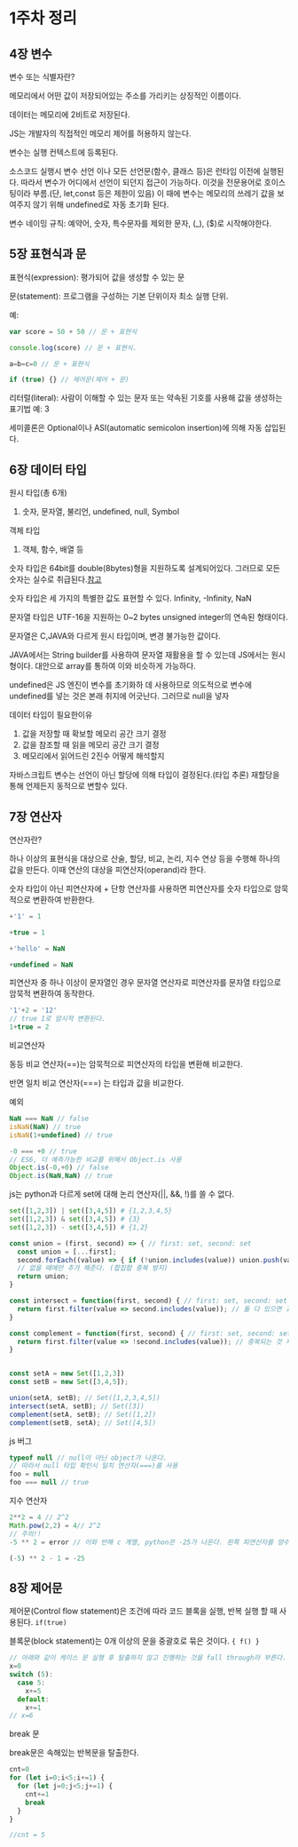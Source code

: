 # 1주차 정리
## 4장 변수
변수 또는 식별자란?

메모리에서 어떤 값이 저장되어있는 주소를 가리키는 상징적인 이름이다.

데이터는 메모리에 2비트로 저장된다.

JS는 개발자의 직접적인 메모리 제어를 허용하지 않는다.

변수는 실행 컨텍스트에 등록된다.

소스코드 실행시 변수 선언 이나 모든 선언문(함수, 클래스 등)은 런타임 이전에 실행된다. 따라서 변수가 어디에서 선언이 되던지 접근이 가능하다. 이것을 전문용어로 호이스팅이라 부름.(단, let,const 등은 제한이 있음) 이 때에 변수는 메모리의 쓰레기 값을 보여주지 않기 위해 undefined로 자동 초기화 된다.

변수 네이밍 규칙: 예약어, 숫자, 특수문자를 제외한 문자, (_), ($)로 시작해야한다.

## 5장 표현식과 문
표현식(expression): 평가되어 값을 생성할 수 있는 문

문(statement): 프로그램을 구성하는 기본 단위이자 최소 실행 단위. 

예: 
```js
var score = 50 + 50 // 문 + 표현식

console.log(score) // 문 + 표현식.

a=b=c=0 // 문 + 표현식

if (true) {} // 제어문(제어 + 문)
```
리터럴(literal): 사람이 이해할 수 있는 문자 또는 약속된 기호를 사용해 값을 생성하는 표기법 예: 3

세미콜론은 Optional이나 ASI(automatic semicolon insertion)에 의해 자동 삽입된다.

## 6장 데이터 타입
원시 타입(총 6개)

1. 숫자, 문자열, 불리언, undefined, null, Symbol

객체 타입

1. 객체, 함수, 배열 등

숫자 타입은 64bit를 double(8bytes)형을 지원하도록 설계되어있다. 그러므로 모든 숫자는 실수로 취급된다.[참고](https://262.ecma-international.org/5.1/#sec-8)

숫자 타입은 세 가지의 특별한 값도 표현할 수 있다.
Infinity, -Infinity, NaN

문자열 타입은 UTF-16을 지원하는 0~2 bytes unsigned integer의 연속된 형태이다.

문자열은 C,JAVA와 다르게 원시 타입이며, 변경 불가능한 값이다.

JAVA에서는 String builder를 사용하여 문자열 재활용을 할 수 있는데 JS에서는 원시형이다. 대안으로 array를 통하여 이와 비슷하게 가능하다.

undefined은 JS 엔진이 변수를 초기화하 데 사용하므로 의도적으로 변수에 undefined를 넣는 것은 본래 취지에 어긋난다. 그러므로 null을 넣자

데이터 타입이 필요한이유

1. 값을 저장할 때 확보할 메모리 공간 크기 결정
2. 값을 참조할 때 읽을 메모리 공간 크기 결정
3. 메모리에서 읽어드린 2진수 어떻게 해석할지

자바스크립트 변수는 선언이 아닌 할당에 의해 타입이 결정된다.(타입 추론) 재할당을 통해 언제든지 동적으로 변할수 있다.

## 7장 연산자
연산자란?

하나 이상의 표현식을 대상으로 산술, 할당, 비교, 논리, 지수 연상 등을 수행해 하나의 값을 만든다. 이때 연산의 대상을 피연산자(operand)라 한다.

숫자 타입이 아닌 피연산자에 + 단항 연산자를 사용하면 피연산자를 숫자 타입으로 암묵적으로 변환하여 반환한다.

```js
+'1' = 1

+true = 1

+'hello' = NaN 

+undefined = NaN
```

피연산자 중 하나 이상이 문자열인 경우 문자열 연산자로 피연산자를 문자열 타입으로 암묵적 변환하여 동작한다.
```js
'1'+2 = '12'
// true 1로 암시적 변환된다.
1+true = 2
```

비교연산자

동등 비교 연산자(==)는 암묵적으로 피연산자의 타입을 변환해 비교한다.

반면 일치 비교 연산자(===) 는 타입과 값을 비교한다.

예외
```js
NaN === NaN // false
isNaN(NaN) // true
isNaN(1+undefined) // true

-0 === +0 // true
// ES6, 더 예측가능한 비교를 위해서 Object.is 사용
Object.is(-0,+0) // false
Object.is(NaN,NaN) // true
```

js는 python과 다르게 set에 대해 논리 연산자(||, &&, !)를 쓸 수 없다.
```py
set([1,2,3]) | set([3,4,5]) # {1,2,3,4,5}
set([1,2,3]) & set([3,4,5]) # {3}
set([1,2,3]) - set([3,4,5]) # {1,2}
```

```js
const union = (first, second) => { // first: set, second: set
  const union = [...first]; 
  second.forEach((value) => { if (!union.includes(value)) union.push(value); }) 
  // 없을 때에만 추가 해준다. (합집합 중복 방지)
  return union;
}

const intersect = function(first, second) { // first: set, second: set
  return first.filter(value => second.includes(value)); // 둘 다 있으면 교집합
}

const complement = function(first, second) { // first: set, second: set
  return first.filter(value => !second.includes(value)); // 중복되는 것 제거하면 차집합
}


const setA = new Set([1,2,3])
const setB = new Set([3,4,5]);

union(setA, setB); // Set([1,2,3,4,5])
intersect(setA, setB); // Set([3])
complement(setA, setB); // Set([1,2])
complement(setB, setA); // Set([4,5])
```

js 버그

```js
typeof null // null이 아닌 object가 나온다.
// 따라서 null 타입 확인시 일치 연산자(===)를 사용
foo = null
foo === null // true
```

지수 연산자
```js
2**2 = 4 // 2^2
Math.pow(2,2) = 4// 2^2
// 주의!!
-5 ** 2 = error // 이와 반해 c 계열, python은 -25가 나온다. 왼쪽 피연산자를 양수로 암묵적 변환 후 5^2 계산, 음수를 입혀준다. 아래의 방법으로 해야 잘 나온다.

(-5) ** 2 - 1 = -25 
```

## 8장 제어문
제어문(Control flow statement)은 조건에 따라 코드 블록을 실행, 반복 실행 할 때 사용된다. `if(true)`

블록문(block statement)는 0개 이상의 문을 중괄호로 묶은 것이다. `{ f() }`

```js
// 아래와 같이 케이스 문 실행 후 탈출하지 않고 진행하는 것을 fall through라 부른다.
x=0
switch (5):
  case 5:
    x+=5
  default:
    x+=1
// x=6 
```

break 문

break문은 속해있는 반복문을 탈출한다.
```js
cnt=0
for (let i=0;i<5;i+=1) {
  for (let j=0;j<5;j+=1) {
    cnt+=1
    break
  }
}

//cnt = 5
```


